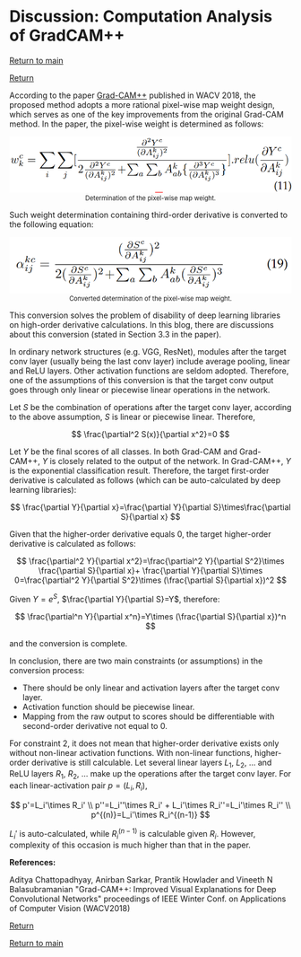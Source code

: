 <head>
    <script src="https://cdn.mathjax.org/mathjax/latest/MathJax.js?config=TeX-AMS-MML_HTMLorMML" type="text/javascript"></script>
    <script type="text/x-mathjax-config">
        MathJax.Hub.Config({
            tex2jax: {
            skipTags: ['script', 'noscript', 'style', 'textarea', 'pre'],
            inlineMath: [['$','$']]
            }
        });
    </script>
</head>

# Discussion: Computation Analysis of GradCAM++

[Return to main](../../../index.md)

[Return](../../blogs.md)

According to the paper [Grad-CAM++](https://arxiv.org/abs/1710.11063) published in WACV 2018,
the proposed method adopts a more rational pixel-wise map weight design,
which serves as one of the key improvements from the original Grad-CAM method.
In the paper, the pixel-wise weight is determined as follows:

<div align="center">
    <img src="./weight.png" height="100" alt="Pixel-wise weight determination"/>
    <center style="font-size:80%">Determination of the pixel-wise map weight.</center>
</div>

Such weight determination containing third-order derivative is converted to the following equation:

<div align="center">
    <img src="./converted_weight.png" height="100" alt="Converted pixel-wise weight determination"/>
    <center style="font-size:80%">Converted determination of the pixel-wise map weight.</center>
</div>

This conversion solves the problem of disability of deep learning libraries on high-order derivative calculations.
In this blog, there are discussions about this conversion (stated in Section 3.3 in the paper).

In ordinary network structures (e.g. VGG, ResNet),
modules after the target conv layer (usually being the last conv layer) include average pooling, linear and ReLU layers.
Other activation functions are seldom adopted.
Therefore, one of the assumptions of this conversion is that
the target conv output goes through only linear or piecewise linear operations in the network.

Let $S$ be the combination of operations after the target conv layer,
according to the above assumption, $S$ is linear or piecewise linear.
Therefore,

$$
\frac{\partial^2 S(x)}{\partial x^2}=0
$$

Let $Y$ be the final scores of all classes.
In both Grad-CAM and Grad-CAM++, $Y$ is closely related to the output of the network.
In Grad-CAM++, $Y$ is the exponential classification result.
Therefore, the target first-order derivative is calculated as follows
(which can be auto-calculated by deep learning libraries):

$$
\frac{\partial Y}{\partial x}=\frac{\partial Y}{\partial S}\times\frac{\partial S}{\partial x}
$$

Given that the higher-order derivative equals 0,
the target higher-order derivative is calculated as follows:

$$
\frac{\partial^2 Y}{\partial x^2}=\frac{\partial^2 Y}{\partial S^2}\times \frac{\partial S}{\partial x}+
\frac{\partial Y}{\partial S}\times 0=\frac{\partial^2 Y}{\partial S^2}\times (\frac{\partial S}{\partial x})^2
$$

Given $Y=e^S$, $\frac{\partial Y}{\partial S}=Y$, therefore:

$$
\frac{\partial^n Y}{\partial x^n}=Y\times (\frac{\partial S}{\partial x})^n
$$

and the conversion is complete.

In conclusion, there are two main constraints (or assumptions) in the conversion process:
- There should be only linear and activation layers after the target conv layer.
- Activation function should be piecewise linear.
- Mapping from the raw output to scores should be differentiable with second-order derivative not equal to 0.

For constraint 2, it does not mean that higher-order derivative exists only without non-linear activation functions.
With non-linear functions, higher-order derivative is still calculable.
Let several linear layers $L_1$, $L_2$, ... and ReLU layers $R_1$, $R_2$, ...
make up the operations after the target conv layer.
For each linear-activation pair $p=(L_i,R_i)$,

$$
p'=L_i'\times R_i' \\
p''=L_i''\times R_i' + L_i'\times R_i''=L_i'\times R_i'' \\
p^{(n)}=L_i'\times R_i^{(n-1)}
$$

$L_i'$ is auto-calculated, while $R_i^{(n-1)}$ is calculable given $R_i$.
However, complexity of this occasion is much higher than that in the paper.

**References:**

Aditya Chattopadhyay, Anirban Sarkar, Prantik Howlader and Vineeth N Balasubramanian "Grad-CAM++: Improved Visual Explanations for Deep Convolutional Networks" proceedings of IEEE Winter Conf. on Applications of Computer Vision (WACV2018)

[Return](../../blogs.md)

[Return to main](../../../index.md)

